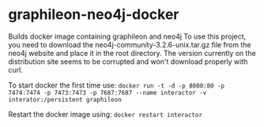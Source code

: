# graphileon-neo4j-docker

Builds docker image containing graphileon and neo4j
To use this project, you need to download the neo4j-community-3.2.6-unix.tar.gz file from the neo4j website
and place it in the root directory.  The version currently on the distribution site seems to be corrupted and
won't download properly with curl.

To start docker the first time use:
`docker run -t -d -p 8000:80 -p 7474:7474 -p 7473:7473 -p 7687:7687 --name interactor -v interator:/persistent graphileon`

Restart the docker image using:
`docker restart interactor`